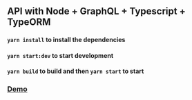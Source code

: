 ## API with Node + GraphQL + Typescript + TypeORM

#### `yarn install` to install the dependencies

#### `yarn start:dev` to start development
#### `yarn build` to build and then `yarn start` to start


### [Demo](https://recipesc1.herokuapp.com/graphql)